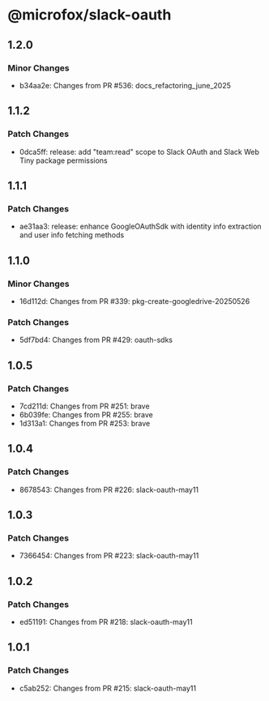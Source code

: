 # @microfox/slack-oauth

## 1.2.0

### Minor Changes

- b34aa2e: Changes from PR #536: docs_refactoring_june_2025

## 1.1.2

### Patch Changes

- 0dca5ff: release: add "team:read" scope to Slack OAuth and Slack Web Tiny package permissions

## 1.1.1

### Patch Changes

- ae31aa3: release: enhance GoogleOAuthSdk with identity info extraction and user info fetching methods

## 1.1.0

### Minor Changes

- 16d112d: Changes from PR #339: pkg-create-googledrive-20250526

### Patch Changes

- 5df7bd4: Changes from PR #429: oauth-sdks

## 1.0.5

### Patch Changes

- 7cd211d: Changes from PR #251: brave
- 6b039fe: Changes from PR #255: brave
- 1d313a1: Changes from PR #253: brave

## 1.0.4

### Patch Changes

- 8678543: Changes from PR #226: slack-oauth-may11

## 1.0.3

### Patch Changes

- 7366454: Changes from PR #223: slack-oauth-may11

## 1.0.2

### Patch Changes

- ed51191: Changes from PR #218: slack-oauth-may11

## 1.0.1

### Patch Changes

- c5ab252: Changes from PR #215: slack-oauth-may11
